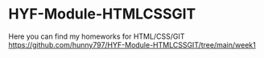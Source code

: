 # HYF-Module-HTMLCSSGIT
Here you can find my homeworks for HTML/CSS/GIT <br>
https://github.com/hunny797/HYF-Module-HTMLCSSGIT/tree/main/week1
